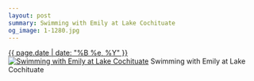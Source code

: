 ```yaml
---
layout: post
summary: Swimming with Emily at Lake Cochituate
og_image: 1-1280.jpg
---
```


<p>
  <time><a href="/1">{{ page.date | date: "%B %e, %Y" }}</a></time>
  <a href="/1"><img src="{{ site.assets_url }}/1-640.jpg" srcset="{{ site.assets_url }}/1-1280.jpg 1280w, {{ site.assets_url }}/1-960.jpg 960w, {{ site.assets_url }}/1-640.jpg 640w, {{ site.assets_url }}/1-320.jpg 320w" sizes="(min-width: 700px) 50vw, calc(100vw - 2rem)" alt="Swimming with Emily at Lake Cochituate" /></a>
  <span>Swimming with Emily at Lake Cochituate</span>
</p>
